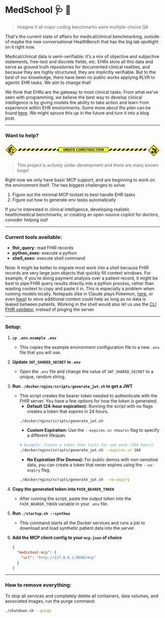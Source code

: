 # MedSchool 🩺 🤗 

> Imagine if all major coding benchmarks were multiple-choice QA

That's the current state of affairs for medical/clinical benchmarking, outside of maybe the new conversational HealthBench that has the big lab spotlight on it right now.

Medical/clinical data is semi-verifiable: it's a mix of objective and subjective statements, free-text and discrete fields, etc. EHRs store all this data and serve as ground truth repositories for documented clinical realities, and because they are highly structured, they are implicitly verifiable. But to the best of our knowledge, there have been no public works applying RLVR to agentic EHR tasks. We aim to change that!

We think that EHRs are the gateway to most clinical tasks. From what we've seen with programming, we believe the best way to develop clinical intelligence is by giving models the ability to take action and learn from experience within EHR environments. Some more about *the plan* can be found [here](https://x.com/mkieffer1107/status/1958644405411225788). We might spruce this up in the future and turn it into a blog post.

---
### Want to help?

![Under construction](assets/under_construction.gif)

> This project is actively under development and there are many known bugs!


Right now we only have basic MCP support, and are beginning to work on the environment itself. The two biggest challenges to solve:

1) Figure out the minimal MCP toolset to best handle EHR tasks
2) Figure out how to generate env tasks automatically

If you're interested in clinical intelligence, developing realistic health/medical benchmarks, or creating an open-source copilot for doctors, consider helping out!

---

### Current tools available:

- **fhir_query**: read FHIR records
- **python_exec**: execute a python
- **shell_exec**: execute shell command

Note: It might be better to migrate most work into a shell because FHIR records are very large json objects that quickly fill context windows. For example, if you're doing payment analysis over a patient record, it might be best to pipe FHIR query results directly into a python process, rather than wasting context to copy and paste it in. This is especially a problem when running models locally. Notepads (like in Claude plays Pokemon, [here](https://x.com/omarsar0/status/1961073840706203804), or even [here](https://x.com/EyubogluSabri/status/1932106746446905552)) to store additional context could help as long as no data is leaked between patients. Working in the shell would also let us use the [CLI FHIR validator](https://github.com/hapifhir/org.hl7.fhir.validator-wrapper), instead of pinging the server.

---

### Setup:

1.  **`cp .env.example .env`**
    *   This copies the example environment configuration file to a new `.env` file that you will use.

2.  **Update `JWT_SHARED_SECRET` in `.env`**
    *   Open the `.env` file and change the value of `JWT_SHARED_SECRET` to a unique, random string.

3.  **Run `./docker/nginx/scripts/generate_jwt.sh` to get a JWT**
    *   This script creates the bearer token needed to authenticate with the FHIR server. You have a few options for how the token is generated:
        *   **Default (24-hour expiration):** Running the script with no flags creates a token that expires in 24 hours.
          ```sh
          ./docker/nginx/scripts/generate_jwt.sh
          ```
        *   **Custom Expiration:** Use the `--expires-in <hours>` flag to specify a different lifespan.
          ```sh
          # Example: Create a token that lasts for one week (168 hours)
          ./docker/nginx/scripts/generate_jwt.sh --expires-in 168
          ```
        *   **No Expiration (For Demos):** For public demos with non-sensitive data, you can create a token that never expires using the `--no-expiry` flag.
          ```sh
          ./docker/nginx/scripts/generate_jwt.sh --no-expiry
          ```

4.  **Copy the generated token into `FHIR_BEARER_TOKEN`**
    *   After running the script, paste the output token into the `FHIR_BEARER_TOKEN` variable in your `.env` file.

5.  **Run `./startup.sh --synthea`**
    *   This command starts all the Docker services and runs a job to download and load synthetic patient data into the server.

6. **Add the MCP client config to your `mcp.json` of choice**
    ```json
    {
      "medschool-mcp": {
        "url": "http://127.0.0.1:8000/mcp"
      }
    }
    ```

---

### How to remove everything:

To stop all services and completely delete all containers, data volumes, and associated images, run the purge command:
```sh
./shutdown.sh --purge
```

